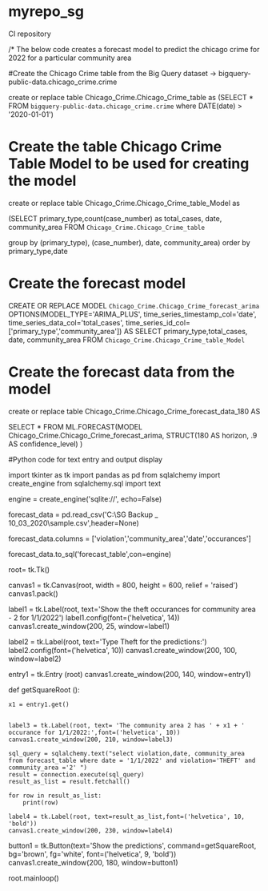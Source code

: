 # myrepo_sg
CI repository

/* The below code creates a forecast model to predict the chicago crime for 2022 for a particular community area

#Create the Chicago Crime table from the Big Query dataset -> bigquery-public-data.chicago_crime.crime

create or replace table Chicago_Crime.Chicago_Crime_table as
(SELECT * FROM `bigquery-public-data.chicago_crime.crime`
where DATE(date) > '2020-01-01')

# Create the table Chicago Crime Table Model to be used for creating the model

create or replace table Chicago_Crime.Chicago_Crime_table_Model as

(SELECT
  primary_type,count(case_number) as total_cases,  date,  community_area
FROM
  `Chicago_Crime.Chicago_Crime_table`
  
  group by 
  (primary_type),
  (case_number),
  date,  community_area)
  order by primary_type,date
  

# Create the forecast model 
CREATE OR REPLACE MODEL
   `Chicago_Crime.Chicago_Crime_forecast_arima` 
    OPTIONS(MODEL_TYPE='ARIMA_PLUS',
    time_series_timestamp_col='date',
    time_series_data_col='total_cases',
    time_series_id_col=['primary_type','community_area']) 
AS
SELECT
  primary_type,total_cases,  date,  community_area
FROM
  `Chicago_Crime.Chicago_Crime_table_Model`

# Create the forecast data from the model

create or replace table Chicago_Crime.Chicago_Crime_forecast_data_180 AS

SELECT
      *
    FROM 
      ML.FORECAST(MODEL Chicago_Crime.Chicago_Crime_forecast_arima,
                  STRUCT(180 AS horizon, 
                         .9 AS confidence_level)
                 )

#Python code for text entry and output display
  
import tkinter as tk
import pandas as pd
from sqlalchemy import create_engine
from sqlalchemy.sql import text

engine = create_engine('sqlite://', echo=False)

forecast_data = pd.read_csv('C:\SG Backup _ 10_03_2020\sample.csv',header=None)

forecast_data.columns = ['violation','community_area','date','occurances']

forecast_data.to_sql('forecast_table',con=engine)

root= tk.Tk()

canvas1 = tk.Canvas(root, width = 800, height = 600,  relief = 'raised')
canvas1.pack()

label1 = tk.Label(root, text='Show the theft occurances for community area - 2 for 1/1/2022')
label1.config(font=('helvetica', 14))
canvas1.create_window(200, 25, window=label1)

label2 = tk.Label(root, text='Type Theft for the predictions:')
label2.config(font=('helvetica', 10))
canvas1.create_window(200, 100, window=label2)

entry1 = tk.Entry (root) 
canvas1.create_window(200, 140, window=entry1)


def getSquareRoot ():
    
    x1 = entry1.get()
       
        
    label3 = tk.Label(root, text= 'The community area 2 has ' + x1 + ' occurance for 1/1/2022:',font=('helvetica', 10))
    canvas1.create_window(200, 210, window=label3)
    
    sql_query = sqlalchemy.text("select violation,date, community_area from forecast_table where date = '1/1/2022' and violation='THEFT' and community_area ='2' ")
    result = connection.execute(sql_query)
    result_as_list = result.fetchall()

    for row in result_as_list:
        print(row)
    
    label4 = tk.Label(root, text=result_as_list,font=('helvetica', 10, 'bold'))
    canvas1.create_window(200, 230, window=label4)
    
button1 = tk.Button(text='Show the predictions', command=getSquareRoot, bg='brown', fg='white', font=('helvetica', 9, 'bold'))
canvas1.create_window(200, 180, window=button1)

root.mainloop()

